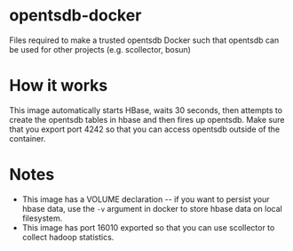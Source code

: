 opentsdb-docker
===============

Files required to make a trusted opentsdb Docker such that opentsdb can be used for other projects (e.g. scollector, bosun)

How it works
============
This image automatically starts HBase, waits 30 seconds, then attempts to create the opentsdb tables in hbase and then fires up opentsdb.  Make sure that
you export port 4242 so that you can access opentsdb outside of the container.


Notes
=====
  - This image has a VOLUME declaration -- if you want to persist your hbase data, use the `-v` argument in docker to store hbase data on local filesystem.
  - This image has port 16010 exported so that you can use scollector to collect hadoop statistics.
